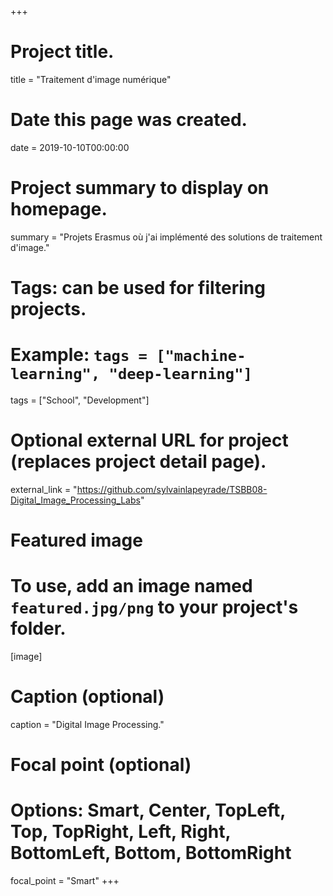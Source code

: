 +++
# Project title.
title = "Traitement d'image numérique"

# Date this page was created.
date = 2019-10-10T00:00:00

# Project summary to display on homepage.
summary = "Projets Erasmus où j'ai implémenté des solutions de traitement d'image."


# Tags: can be used for filtering projects.
# Example: `tags = ["machine-learning", "deep-learning"]`
tags = ["School", "Development"]

# Optional external URL for project (replaces project detail page).
external_link = "https://github.com/sylvainlapeyrade/TSBB08-Digital_Image_Processing_Labs"

# Featured image
# To use, add an image named `featured.jpg/png` to your project's folder. 
[image]
  # Caption (optional)
  caption = "Digital Image Processing."

  # Focal point (optional)
  # Options: Smart, Center, TopLeft, Top, TopRight, Left, Right, BottomLeft, Bottom, BottomRight
  focal_point = "Smart"
+++
